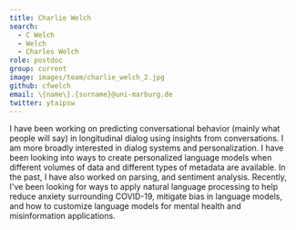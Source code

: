 ```yaml
---
title: Charlie Welch
search:
  - C Welch
  - Welch
  - Charles Welch
role: postdoc
group: current
image: images/team/charlie_welch_2.jpg
github: cfwelch
email: \{name\}.{surname}@uni-marburg.de
twitter: ytaipsw
---
```


I have been working on predicting conversational behavior (mainly what people will say) in longitudinal dialog using insights from  conversations. I am more broadly interested in dialog systems and personalization. I have been looking into ways to create personalized language models when different volumes of data and different types of metadata are available. In the past, I have also worked on parsing, and sentiment analysis. Recently, I've been looking for ways to apply natural language processing to help reduce anxiety surrounding COVID-19, mitigate bias in language models, and how to customize language models for mental health and misinformation applications. 